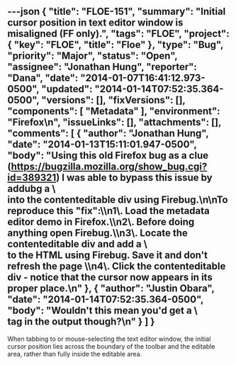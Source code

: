---json
{
  "title": "FLOE-151",
  "summary": "Initial cursor position in text editor window is misaligned (FF only).",
  "tags": "FLOE",
  "project": {
    "key": "FLOE",
    "title": "Floe"
  },
  "type": "Bug",
  "priority": "Major",
  "status": "Open",
  "assignee": "Jonathan Hung",
  "reporter": "Dana",
  "date": "2014-01-07T16:41:12.973-0500",
  "updated": "2014-01-14T07:52:35.364-0500",
  "versions": [],
  "fixVersions": [],
  "components": [
    "Metadata"
  ],
  "environment": "Firefox\n",
  "issueLinks": [],
  "attachments": [],
  "comments": [
    {
      "author": "Jonathan Hung",
      "date": "2014-01-13T15:11:01.947-0500",
      "body": "Using this old Firefox bug as a clue (<https://bugzilla.mozilla.org/show_bug.cgi?id=389321>) I was able to bypass this issue by addubg a \\<br> into the contenteditable div using Firebug.\n\nTo reproduce this \"fix\":\\\n1\\. Load the metadata editor demo in Firefox.\\\n2\\. Before doing anything open Firebug.\\\n3\\. Locate the contenteditable div and add a \\<br /> to the HTML using Firebug. Save it and don't refresh the page \\\n4\\. Click the contenteditable div - notice that the cursor now appears in its proper place.\n"
    },
    {
      "author": "Justin Obara",
      "date": "2014-01-14T07:52:35.364-0500",
      "body": "Wouldn't this mean you'd get a \\<br> tag in the output though?\n"
    }
  ]
}
---
When tabbing to or mouse-selecting the text editor window, the initial cursor position lies across the boundary of the toolbar and the editable area, rather than fully inside the editable area.

        